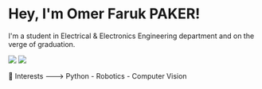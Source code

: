 # Hey, I'm Omer Faruk PAKER! 
I'm a student in Electrical & Electronics Engineering department and on the verge of graduation.

[![](https://img.shields.io/badge/LinkedIn-0077B5?style=for-the-badge&logo=linkedin&logoColor=white)](https://www.linkedin.com/in/omer-faruk-paker-32b429191?lipi=urn%3Ali%3Apage%3Ad_flagship3_profile_view_base_contact_details%3BVODV4ot0QvCXDEeZjQ1ugA%3D%3D)         [![](https://img.shields.io/badge/Gmail-D14836?style=for-the-badge&logo=gmail&logoColor=white)](eee.ofp@gmail.com)

🤖 Interests ---> Python - Robotics - Computer Vision
